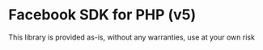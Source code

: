 # Facebook SDK for PHP (v5)

This library is provided as-is, without any warranties, use at your own risk